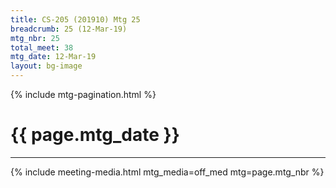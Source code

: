 ```yaml
---
title: CS-205 (201910) Mtg 25
breadcrumb: 25 (12-Mar-19)
mtg_nbr: 25
total_meet: 38
mtg_date: 12-Mar-19
layout: bg-image
---
```

{% include mtg-pagination.html %}
<h1 class="text-center">{{ page.mtg_date }}</h1>
<hr />
{% include meeting-media.html mtg_media=off_med mtg=page.mtg_nbr %}
